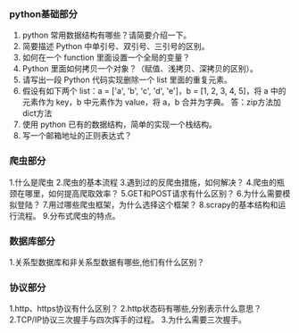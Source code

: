 ### python基础部分

1. python 常用数据结构有哪些？请简要介绍一下。
2. 简要描述 Python 中单引号、双引号、三引号的区别。
3. 如何在一个 function 里面设置一个全局的变量？
4. Python 里面如何拷贝一个对象？（赋值、浅拷贝、深拷贝的区别）。
5. 请写出一段 Python 代码实现删除一个 list 里面的重复元素。
6. 假设有如下两个 list：a = ['a', 'b', 'c', 'd', 'e']，b = [1, 2, 3, 4, 5]，将 a 中的元素作为 key，b 中元素作为 value，将 a，b 合并为字典。
   答：zip方法加dict方法
7. 使用 python 已有的数据结构，简单的实现一个栈结构。
8. 写一个邮箱地址的正则表达式？

### 爬虫部分

1.什么是爬虫
2.爬虫的基本流程
3.遇到过的反爬虫措施，如何解决？
4.爬虫的瓶颈在哪里，如何提高爬取效率？
5.GET和POST请求有什么区别？
6.为什么需要模拟登陆？
7.用过哪些爬虫框架，为什么选择这个框架？
8.scrapy的基本结构和运行流程。
9.分布式爬虫的特点。



### 数据库部分
1.关系型数据库和非关系型数据有哪些,他们有什么区别？



### 协议部分
1.http、https协议有什么区别？
2.http状态码有哪些,分别表示什么意思？
2.TCP/IP协议三次握手与四次挥手的过程。
3.为什么需要三次握手。








